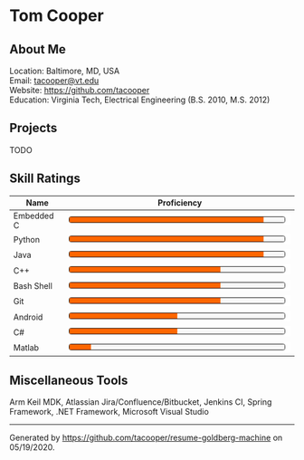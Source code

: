 # Tom Cooper

## About Me

Location: Baltimore, MD, USA <br>
Email: tacooper@vt.edu <br>
Website: https://github.com/tacooper <br>
Education: Virginia Tech, Electrical Engineering (B.S. 2010, M.S. 2012) <br>

## Projects

TODO

## Skill Ratings

Name | Proficiency
--- | ---
Embedded C | [![90%](proficiency/progress-overall-90.png)](#Skills)
Python | [![90%](proficiency/progress-overall-90.png)](#Skills)
Java | [![90%](proficiency/progress-overall-90.png)](#Skills)
C++ | [![70%](proficiency/progress-overall-70.png)](#Skills)
Bash Shell | [![70%](proficiency/progress-overall-70.png)](#Skills)
Git | [![70%](proficiency/progress-overall-70.png)](#Skills)
Android | [![50%](proficiency/progress-overall-50.png)](#Skills)
C# | [![50%](proficiency/progress-overall-50.png)](#Skills)
Matlab | [![10%](proficiency/progress-overall-10.png)](#Skills)

## Miscellaneous Tools

Arm Keil MDK, Atlassian Jira/Confluence/Bitbucket, Jenkins CI, Spring Framework, .NET Framework, Microsoft Visual Studio

---

Generated by https://github.com/tacooper/resume-goldberg-machine on 05/19/2020.
